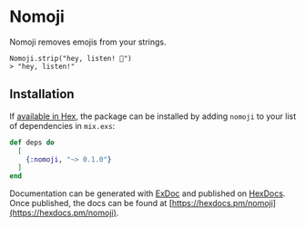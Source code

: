 # Nomoji

Nomoji removes emojis from your strings.

    Nomoji.strip("hey, listen! 👀")
    > "hey, listen!"

## Installation

If [available in Hex](https://hex.pm/docs/publish), the package can be installed
by adding `nomoji` to your list of dependencies in `mix.exs`:

```elixir
def deps do
  [
    {:nomoji, "~> 0.1.0"}
  ]
end
```

Documentation can be generated with [ExDoc](https://github.com/elixir-lang/ex_doc)
and published on [HexDocs](https://hexdocs.pm). Once published, the docs can
be found at [https://hexdocs.pm/nomoji](https://hexdocs.pm/nomoji).

